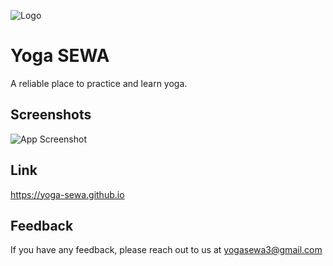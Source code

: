 ![Logo](https://raw.githubusercontent.com/yoga-sewa/images/main/Free_Sample_By_Wix.jpg)


# Yoga SEWA
A reliable place to practice and learn yoga.


## Screenshots
![App Screenshot](https://raw.githubusercontent.com/yoga-sewa/images/main/screely-1657371547491.png)


## Link
https://yoga-sewa.github.io


## Feedback
If you have any feedback, please reach out to us at [yogasewa3@gmail.com](https://yoga-sewa.github.io/contact.html)
